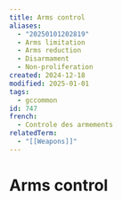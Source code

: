```yaml
---
title: Arms control
aliases:
  - "20250101202819"
  - Arms limitation
  - Arms reduction
  - Disarmament
  - Non-proliferation
created: 2024-12-18
modified: 2025-01-01
tags:
  - gccommon
id: 747
french:
  - Controle des armements
relatedTerm:
  - "[[Weapons]]"
---
```

# Arms control

